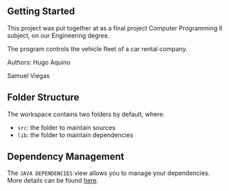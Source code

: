 ## Getting Started

This project was put together at as a final project Computer Programming II subject, on our Engineering degree.

The program controls the vehicle fleet of a car rental company.

Authors:
Hugo Aquino

Samuel Viegas

## Folder Structure

The workspace contains two folders by default, where:

- `src`: the folder to maintain sources
- `lib`: the folder to maintain dependencies

## Dependency Management

The `JAVA DEPENDENCIES` view allows you to manage your dependencies. More details can be found [here](https://github.com/microsoft/vscode-java-pack/blob/master/release-notes/v0.9.0.md#work-with-jar-files-directly).
